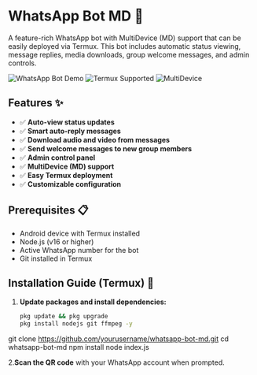 # WhatsApp Bot MD 🤖

A feature-rich WhatsApp bot with MultiDevice (MD) support that can be easily deployed via Termux. This bot includes automatic status viewing, message replies, media downloads, group welcome messages, and admin controls.

![WhatsApp Bot Demo](https://img.shields.io/badge/WhatsApp-Bot-green) ![Termux Supported](https://img.shields.io/badge/Termux-Supported-brightgreen) ![MultiDevice](https://img.shields.io/badge/MultiDevice-Enabled-blue)

## Features ✨

- ✅ **Auto-view status updates**
- ✅ **Smart auto-reply messages**
- ✅ **Download audio and video from messages**
- ✅ **Send welcome messages to new group members**
- ✅ **Admin control panel**
- ✅ **MultiDevice (MD) support**
- ✅ **Easy Termux deployment**
- ✅ **Customizable configuration**

## Prerequisites 📋

- Android device with Termux installed
- Node.js (v16 or higher)
- Active WhatsApp number for the bot
- Git installed in Termux

## Installation Guide (Termux) 📲

1. **Update packages and install dependencies:**
   ```bash
   pkg update && pkg upgrade
   pkg install nodejs git ffmpeg -y

git clone https://github.com/yourusername/whatsapp-bot-md.git
cd whatsapp-bot-md
npm install 
node index.js

2.**Scan the QR code** with your WhatsApp account when prompted.
